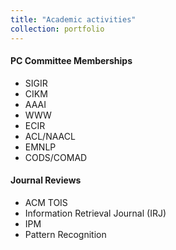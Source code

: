 ```yaml
---
title: "Academic activities"
collection: portfolio
---
```


#### PC Committee Memberships

 - SIGIR 
 - CIKM
 - AAAI
 - WWW
 - ECIR
 - ACL/NAACL
 - EMNLP
 - CODS/COMAD

#### Journal Reviews
- ACM TOIS
- Information Retrieval Journal (IRJ)
- IPM
- Pattern Recognition


